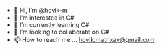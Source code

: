 - 👋 Hi, I’m @hovik-m
- 👀 I’m interested in C#
- 🌱 I’m currently learning C#
- 💞️ I’m looking to collaborate on C#
- 📫 How to reach me ... hovik.matrixav@gmail.com

<!---
hovik-m/hovik-m is a ✨ special ✨ repository because its `README.md` (this file) appears on your GitHub profile.
You can click the Preview link to take a look at your changes.
--->
